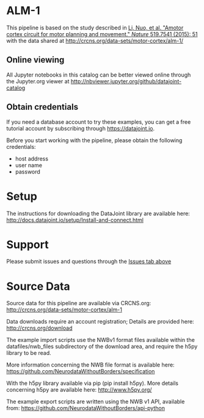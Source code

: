 # ALM-1 

This pipeline is based on the study described in [Li, Nuo, et al. "Amotor cortex circuit for motor planning and movement." _Nature_ 519.7541 (2015): 51](https://www.ncbi.nlm.nih.gov/pubmed/25731172) with the data shared at  http://crcns.org/data-sets/motor-cortex/alm-1/


## Online viewing
All Jupyter notebooks in this catalog can be better viewed online through the Jupyter.org viewer at
http://nbviewer.jupyter.org/github/datajoint-catalog

## Obtain credentials
If you need a database account to try these examples, you can get a free tutorial account by subscribing through https://datajoint.io.

Before you start working with the pipeline, please obtain the following credentials:
* host address
* user name 
* password

# Setup
The instructions for downloading the DataJoint library are available here: 
http://docs.datajoint.io/setup/Install-and-connect.html

# Support
Please submit issues and questions through the [Issues tab above](https://github.com/datajoint-catalog/ALM-1/issues)

# Source Data

Source data for this pipeline are available via CRCNS.org:
http://crcns.org/data-sets/motor-cortex/alm-1

Data downloads require an account registration; Details are provided here:
http://crcns.org/download

The example import scripts use the NWBv1 format files available within the datafiles/nwb_files subdirectory of the download area, and require the h5py library to be read.

More information concerning the NWB file format is available here:
https://github.com/NeurodataWithoutBorders/specification

With the h5py library available via pip (pip install h5py). More details concerning h5py are available here:
http://www.h5py.org/

The example export scripts are written using the NWB v1 API, available from:
https://github.com/NeurodataWithoutBorders/api-python

